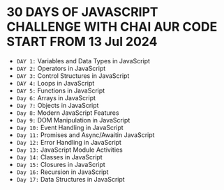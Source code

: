 # 30 DAYS OF JAVASCRIPT CHALLENGE WITH CHAI AUR CODE START FROM 13 Jul 2024

- `DAY 1:` Variables and Data Types in JavaScript
- `DAY 2:` Operators in JavaScript
- `DAY 3:` Control Structures in JavaScript
- `DAY 4:` Loops in JavaScript
- `DAY 5:` Functions in JavaScript
- `Day 6:` Arrays in JavaScript
- `Day 7:` Objects in JavaScript
- `Day 8:` Modern JavaScript Features
- `Day 9:` DOM Manipulation in JavaScript
- `Day 10:` Event Handling in JavaScript
- `Day 11:` Promises and Async/Awaitin JavaScript
- `Day 12:` Error Handling in JavaScript
- `Day 13:` JavaScript Module Activities
- `Day 14:` Classes in JavaScript
- `Day 15:` Closures in JavaScript
- `Day 16:` Recursion in JavaScript
- `Day 17:` Data Structures in JavaScript